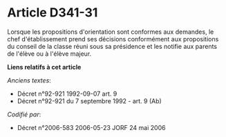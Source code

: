 # Article D341-31

Lorsque les propositions d'orientation sont conformes aux demandes, le chef d'établissement prend ses décisions conformément
aux propositions du conseil de la classe réuni sous sa présidence et les notifie aux parents de l'élève ou à l'élève majeur.

**Liens relatifs à cet article**

_Anciens textes_:

  - Décret n°92-921 1992-09-07 art. 9
  - Décret n°92-921 du 7 septembre 1992 - art. 9 (Ab)

_Codifié par_:

  - Décret n°2006-583 2006-05-23 JORF 24 mai 2006
